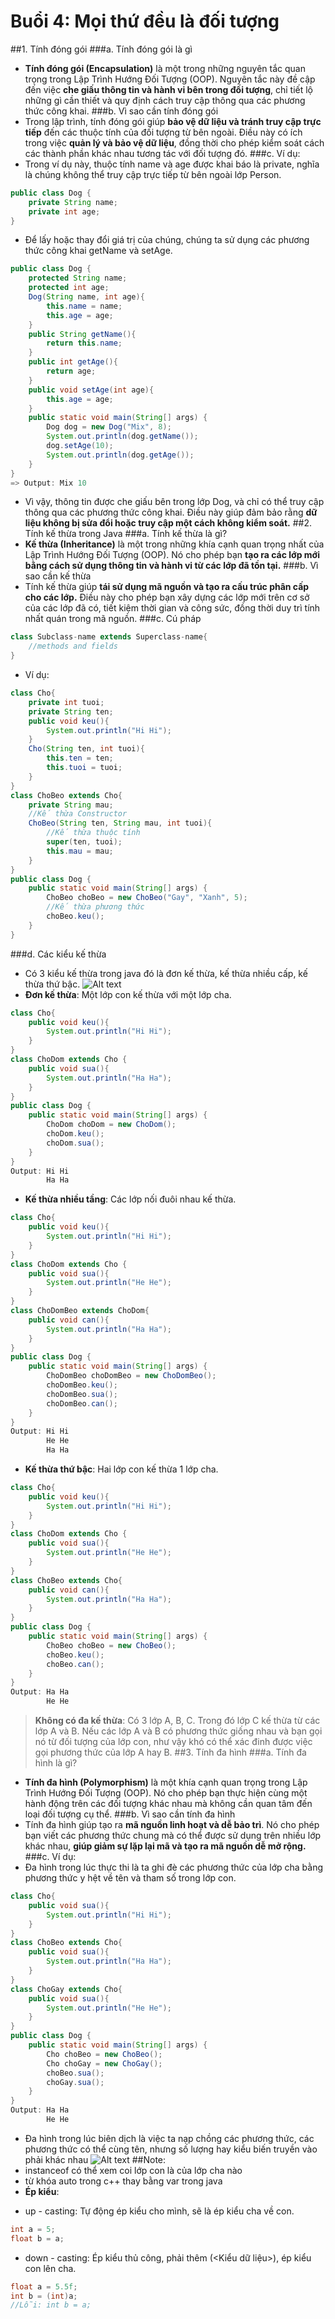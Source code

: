 # Buổi 4: Mọi thứ đều là đối tượng
##1. Tính đóng gói
###a. Tính đóng gói là gì
- **Tính đóng gói (Encapsulation)** là một trong những nguyên tắc quan trọng trong Lập Trình Hướng Đối Tượng (OOP). Nguyên tắc này đề cập đến việc **che giấu thông tin và hành vi bên trong đối tượng**, chỉ tiết lộ những gì cần thiết và quy định cách truy cập thông qua các phương thức công khai. 
###b. Vì sao cần tính đóng gói
- Trong lập trình, tính đóng gói giúp **bảo vệ dữ liệu và tránh truy cập trực tiếp** đến các thuộc tính của đối tượng từ bên ngoài. Điều này có ích trong việc **quản lý và bảo vệ dữ liệu**, đồng thời cho phép kiểm soát cách các thành phần khác nhau tương tác với đối tượng đó.
###c. Ví dụ:
- Trong ví dụ này, thuộc tính name và age được khai báo là private, nghĩa là chúng không thể truy cập trực tiếp từ bên ngoài lớp Person. 
```java
public class Dog {
    private String name;
    private int age;
}
```
- Để lấy hoặc thay đổi giá trị của chúng, chúng ta sử dụng các phương thức công khai getName và setAge.
```java
public class Dog {
    protected String name;
    protected int age;
    Dog(String name, int age){
        this.name = name;
        this.age = age;
    }
    public String getName(){
        return this.name;
    }
    public int getAge(){
        return age;
    }
    public void setAge(int age){
        this.age = age;
    }
    public static void main(String[] args) {
        Dog dog = new Dog("Mix", 8);
        System.out.println(dog.getName());
        dog.setAge(10);
        System.out.println(dog.getAge());
    }
}
=> Output: Mix 10
```
-  Vì vậy, thông tin được che giấu bên trong lớp Dog, và chỉ có thể truy cập thông qua các phương thức công khai. Điều này giúp đảm bảo rằng **dữ liệu không bị sửa đổi hoặc truy cập một cách không kiểm soát.**
##2. Tính kế thừa trong Java
###a. Tính kế thừa là gì?
- **Kế thừa (Inheritance)** là một trong những khía cạnh quan trọng nhất của Lập Trình Hướng Đối Tượng (OOP). Nó cho phép bạn **tạo ra các lớp mới bằng cách sử dụng thông tin và hành vi từ các lớp đã tồn tại.**
###b. Vì sao cần kế thừa
- Tính kế thừa giúp **tái sử dụng mã nguồn và tạo ra cấu trúc phân cấp cho các lớp.** Điều này cho phép bạn xây dựng các lớp mới trên cơ sở của các lớp đã có, tiết kiệm thời gian và công sức, đồng thời duy trì tính nhất quán trong mã nguồn.
###c. Cú pháp
```java
class Subclass-name extends Superclass-name{
    //methods and fields
}
```
- Ví dụ:
```java
class Cho{
    private int tuoi;
    private String ten;
    public void keu(){
        System.out.println("Hi Hi");
    }
    Cho(String ten, int tuoi){
        this.ten = ten;
        this.tuoi = tuoi;
    }
}
class ChoBeo extends Cho{
    private String mau;
    //Kế thừa Constructor
    ChoBeo(String ten, String mau, int tuoi){
        //Kế thừa thuộc tính
        super(ten, tuoi);
        this.mau = mau;
    }
}
public class Dog {
    public static void main(String[] args) {
        ChoBeo choBeo = new ChoBeo("Gay", "Xanh", 5);
        //Kế thừa phương thức
        choBeo.keu();
    }
}
```
###d. Các kiểu kế thừa
- Có 3 kiểu kế thừa trong java đó là đơn kế thừa, kế thừa nhiều cấp, kế thừa thứ bậc.
![Alt text](image.png)
- **Đơn kế thừa**: Một lớp con kế thừa với một lớp cha.
```java
class Cho{
    public void keu(){
        System.out.println("Hi Hi");
    }
}
class ChoDom extends Cho {
    public void sua(){
        System.out.println("Ha Ha");
    }
}
public class Dog {
    public static void main(String[] args) {
        ChoDom choDom = new ChoDom();
        choDom.keu();
        choDom.sua();
    }
}
Output: Hi Hi
        Ha Ha
```
- **Kế thừa nhiều tầng**: Các lớp nối đuôi nhau kế thừa.
```java
class Cho{
    public void keu(){
        System.out.println("Hi Hi");
    }
}
class ChoDom extends Cho {
    public void sua(){
        System.out.println("He He");
    }
}
class ChoDomBeo extends ChoDom{
    public void can(){
        System.out.println("Ha Ha");
    }
}
public class Dog {
    public static void main(String[] args) {
        ChoDomBeo choDomBeo = new ChoDomBeo();
        choDomBeo.keu();
        choDomBeo.sua();
        choDomBeo.can();
    }
}
Output: Hi Hi
        He He
        Ha Ha
```
- **Kế thừa thứ bậc**: Hai lớp con kế thừa 1 lớp cha.
```java
class Cho{
    public void keu(){
        System.out.println("Hi Hi");
    }
}
class ChoDom extends Cho {
    public void sua(){
        System.out.println("He He");
    }
}
class ChoBeo extends Cho{
    public void can(){
        System.out.println("Ha Ha");
    }
}
public class Dog {
    public static void main(String[] args) {
        ChoBeo choBeo = new ChoBeo();
        choBeo.keu();
        choBeo.can();
    }
}
Output: Ha Ha
        He He
```
> **Không có đa kế thừa**: Có 3 lớp A, B, C. Trong đó lớp C kế thừa từ các lớp A và B. Nếu các lớp A và B có phương thức giống nhau và bạn gọi nó từ đối tượng của lớp con, như vậy khó có thể xác đinh được việc gọi phương thức của lớp A hay B.
##3. Tính đa hình
###a. Tính đa hình là gì?
- **Tính đa hình (Polymorphism)** là một khía cạnh quan trọng trong Lập Trình Hướng Đối Tượng (OOP). Nó cho phép bạn thực hiện cùng một hành động trên các đối tượng khác nhau mà không cần quan tâm đến loại đối tượng cụ thể.
###b. Vì sao cần tính đa hình
- Tính đa hình giúp tạo ra **mã nguồn linh hoạt và dễ bảo trì**. Nó cho phép bạn viết các phương thức chung mà có thể được sử dụng trên nhiều lớp khác nhau, **giúp giảm sự lặp lại mã và tạo ra mã nguồn dễ mở rộng.**
###c. Ví dụ:
- Đa hình trong lúc thực thi là ta ghi đè các phương thức của lớp cha bằng phương thức y hệt về tên và tham số trong lớp con.
```java
class Cho{
    public void sua(){
        System.out.println("Hi Hi");
    }
}
class ChoBeo extends Cho{
    public void sua(){
        System.out.println("Ha Ha");
    }
}
class ChoGay extends Cho{
    public void sua(){
        System.out.println("He He");
    }
}
public class Dog {
    public static void main(String[] args) {
        Cho choBeo = new ChoBeo();
        Cho choGay = new ChoGay();
        choBeo.sua();
        choGay.sua();
    }
}
Output: Ha Ha
        He He
```
- Đa hình trong lúc biên dịch là việc ta nạp chồng các phương thức, các phương thức có thể cùng tên, nhưng số lượng hay kiểu biến truyền vào phải khác nhau
![Alt text](image-1.png)
##Note:
- instanceof có thể xem coi lớp con là của lớp cha nào
- từ khóa auto trong c++ thay bằng var trong java
- **Ép kiểu**:
+ up - casting: Tự động ép kiểu cho mình, sẽ là ép kiểu cha về con.
```java
int a = 5;
float b = a;
```
+ down - casting: Ép kiểu thủ công, phải thêm (<Kiểu dữ liệu>), ép kiểu con lên cha.
```java
float a = 5.5f;
int b = (int)a;
//Lỗi: int b = a;
```
